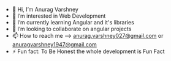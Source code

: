 - 👋 Hi, I’m Anurag Varshney
- 👀 I’m interested in Web Development
- 🌱 I’m currently learning Angular and it's libraries
- 💞️ I’m looking to collaborate on angular projects
- 📫 How to reach me --> anurag.varshney027@gmail.com or anuragvarshney1947@gmail.com
- ⚡ Fun fact: To Be Honest the whole development is Fun Fact


